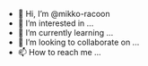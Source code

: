 - 👋 Hi, I’m @mikko-racoon
- 👀 I’m interested in ...
- 🌱 I’m currently learning ...
- 💞️ I’m looking to collaborate on ...
- 📫 How to reach me ...

<!---
mikko-racoon/mikko-racoon is a ✨ special ✨ repository because its `README.md` (this file) appears on your GitHub profile.
You can click the Preview link to take a look at your changes.
--->

